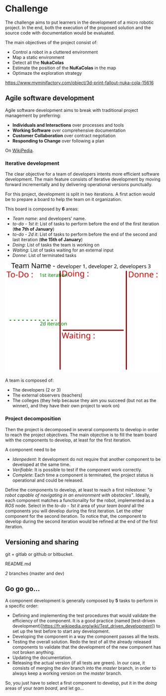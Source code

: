 # Challenge

The challenge aims to put learners in the development of a micro robotic project.
In the end, both the execution of the proposed solution and the source code with documentation would be evaluated.

The main objectives of the project consist of:

- Control a robot in a cluttered environment
- Map a static environment
- Detect all the **NukaColas**
- Estimate the position of the **NuKaColas** in the map
- Optimaze the exploration strategy

<https://www.myminifactory.com/object/3d-print-fallout-nuka-cola-15616>

## Agile software development

Agile software development aims to break with traditional project management by preferring:

- **Individuals and Interactions** over processes and tools
- **Working Software** over comprehensive documentation
- **Customer Collaboration** over contract negotiation
- **Responding to Change** over following a plan

On [WikiPedia](https://en.wikipedia.org/wiki/Agile_software_development).

### Iterative development

The clear objective for a team of developers intents more efficient software development.
The main feature consists of iterative development
by moving forward incrementally
and by delivering operational versions punctually.

For this project, development is split in two iterations.
A first action would be to prepare a board to help the team on it organization.

This board is composed by **6** areas:

- *Team name*: and developers' name.
- *to-do - 1st it*: List of tasks to perform before the end of the first iteration (**the 7th of January**)
- *to-do - 2d it*: List of tasks to perform before the end of the second and last iteration (**the 15th of January**)
- *Doing*: List of tasks the team is working on
- *Waiting*: List of tasks waiting for an external input
- *Donne*:  List of terminated tasks

![](resources/team-board.svg)

A team is composed of:

- The developers (2 or 3)
- The external observers (teachers)
- The colleges (they help because they aim you succeed (but not as the winner), and they have their own project to work on)

### Project decomposition

Then the project is decomposed in several components to develop in order to reach the project objectives.
The main objective is to fill the team board with the components to develop, at least for the first iteration.

A component need to be

- *Idenpedent*: It development do not require that another component to be developed at the same time.
- *Verifiable*: It is possible to test if the component work correctly.
- *Complete*: Each time a component is terminated, the project status is operational and could be released.

Define the components to develop, at least to reach a first milestone: *"a robot capable of navigating in an environment with obstacles"*.
Ideally, each component matches a functionality for the robot, implemented as a *ROS* node.
Select in the *to-do - 1st it* area of your *team board* all the components you will develop during the first iteration.
Let the other component for the second iteration.
To notice that, the component to develop during the second iteration would be refined at the end of the first iteration.

## Versioning and sharing

git + gitlab or github or bitbucket.

README.md

*2* branches (master and dev)

## Go go go...

A component development is generally composed by **5** tasks to perform in a specific order:

- Defining and implementing the test procedures that would validate the efficiency of the component.
It is a good practice (named [test-driven development)[https://fr.wikipedia.org/wiki/Test_driven_development]) to set up the test before to start any development.
- Developing the component in a way the component passes all the tests.
- Testing the overall solution. Redo the test of all the already released components to validate that the development of the new component has not broken anything.
- Updating the documentation.
- Releasing the actual version (if all tests are green). In our case, it consists of merging the *dev* branch into the *master* branch, in order to always keep a working version on the *master* branch.

So, you just have to select a first component to develop, put it in the *doing* areas of your *team board*, and let go...
